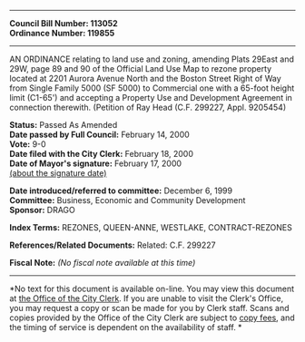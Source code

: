 * * * * *  
  
**Council Bill Number: [](#h0)[](#h2)113052**   
**Ordinance Number: 119855**  
  
* * * * *  
  
AN ORDINANCE relating to land use and zoning, amending Plats 29East and 29W, page 89 and 90 of the Official Land Use Map to rezone property located at 2201 Aurora Avenue North and the Boston Street Right of Way from Single Family 5000 (SF 5000) to Commercial one with a 65-foot height limit (C1-65') and accepting a Property Use and Development Agreement in connection therewith. (Petition of Ray Head (C.F. 299227, Appl. 9205454)  
  
**Status:** Passed As Amended   
**Date passed by Full Council:** February 14, 2000   
**Vote:** 9-0   
**Date filed with the City Clerk:** February 18, 2000   
**Date of Mayor's signature:** February 17, 2000   
[(about the signature date)](/~public/approvaldate.htm)   
  
  
**Date introduced/referred to committee:** December 6, 1999   
**Committee:** Business, Economic and Community Development   
**Sponsor:** DRAGO   
  
**Index Terms:** REZONES, QUEEN-ANNE, WESTLAKE, CONTRACT-REZONES  
  
**References/Related Documents:** Related: C.F. 299227  
  
**Fiscal Note:** *(No fiscal note available at this time)*  
  
* * * * *  
  
*No text for this document is available on-line. You may view this document at [the Office of the City Clerk](http://www.seattle.gov/leg/clerk/contactUs.htm). If you are unable to visit the Clerk's Office, you may request a copy or scan be made for you by Clerk staff. Scans and copies provided by the Office of the City Clerk are subject to [copy fees](http://clerk.seattle.gov/~public/clerkfees.htm), and the timing of service is dependent on the availability of staff. *  
  
  
